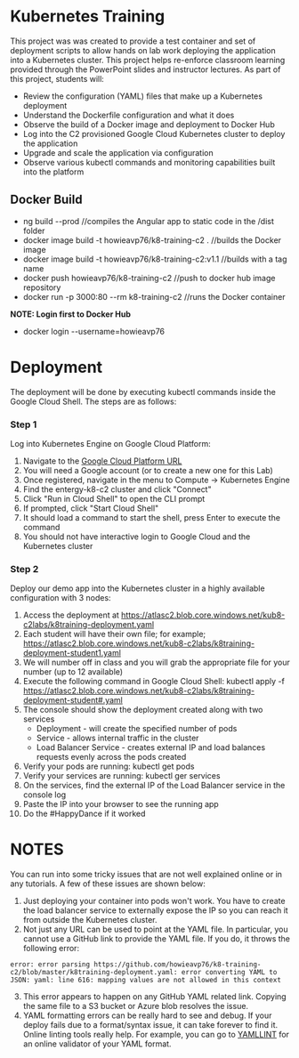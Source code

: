 # Kubernetes Training

This project was was created to provide a test container and set of deployment scripts to allow hands on lab work deploying the application into a Kubernetes cluster.  This project helps re-enforce classroom learning provided through the PowerPoint slides and instructor lectures.  As part of this project, students will:

- Review the configuration (YAML) files that make up a Kubernetes deployment
- Understand the Dockerfile configuration and what it does
- Observe the build of a Docker image and deployment to Docker Hub
- Log into the C2 provisioned Google Cloud Kubernetes cluster to deploy the application
- Upgrade and scale the application via configuration
- Observe various kubectl commands and monitoring capabilities built into the platform

## Docker Build

- ng build --prod //compiles the Angular app to static code in the /dist folder
- docker image build -t howieavp76/k8-training-c2 . //builds the Docker image
- docker image build -t howieavp76/k8-training-c2:v1.1 //builds with a tag name
- docker push howieavp76/k8-training-c2 //push to docker hub image repository
- docker run -p 3000:80 --rm k8-training-c2 //runs the Docker container

**NOTE: Login first to Docker Hub**

- docker login --username=howieavp76

# Deployment

The deployment will be done by executing kubectl commands inside the Google Cloud Shell.  The steps are as follows:

### Step 1
 
Log into Kubernetes Engine on Google Cloud Platform:
 
1) Navigate to the [Google Cloud Platform URL](https://console.cloud.google.com)
2) You will need a Google account (or to create a new one for this Lab)
3) Once registered, navigate in the menu to Compute -> Kubernetes Engine
4) Find the entergy-k8-c2 cluster and click "Connect"
5) Click "Run in Cloud Shell" to open the CLI prompt
6) If prompted, click "Start Cloud Shell"
7) It should load a command to start the shell, press Enter to execute the command
8) You should not have interactive login to Google Cloud and the Kubernetes cluster

### Step 2

Deploy our demo app into the Kubernetes cluster in a highly available configuration with 3 nodes:

1) Access the deployment at https://atlasc2.blob.core.windows.net/kub8-c2labs/k8training-deployment.yaml
2) Each student will have their own file; for example; https://atlasc2.blob.core.windows.net/kub8-c2labs/k8training-deployment-student1.yaml
3) We will number off in class and you will grab the appropriate file for your number (up to 12 available)
4) Execute the following command in Google Cloud Shell: kubectl apply -f https://atlasc2.blob.core.windows.net/kub8-c2labs/k8training-deployment-student#.yaml
5) The console should show the deployment created along with two services
    - Deployment - will create the specified number of pods
    - Service - allows internal traffic in the cluster
    - Load Balancer Service - creates external IP and load balances requests evenly across the pods created
6) Verify your pods are running: kubectl get pods
7) Verify your services are running: kubectl ger services
8) On the services, find the external IP of the Load Balancer service in the console log
9) Paste the IP into your browser to see the running app
10) Do the #HappyDance if it worked

# NOTES

You can run into some tricky issues that are not well explained online or in any tutorials.  A few of these issues are shown below:

1) Just deploying your container into pods won't work.  You have to create the load balancer service to externally expose the IP so you can reach it from outside the Kubernetes cluster.
2) Not just any URL can be used to point at the YAML file.  In particular, you cannot use a GitHub link to provide the YAML file.  If you do, it throws the following error:

` error: error parsing https://github.com/howieavp76/k8-training-c2/blob/master/k8training-deployment.yaml: error converting YAML to JSON: yaml: line 616: mapping values are not allowed in this context `

3) This error appears to happen on any GitHub YAML related link.  Copying the same file to a S3 bucket or Azure blob resolves the issue.
4) YAML formatting errors can be really hard to see and debug.  If your deploy fails due to a format/syntax issue, it can take forever to find it.  Online linting tools really help.  For example, you can go to [YAMLLINT](http:www.yamllint.com) for an online validator of your YAML format.
